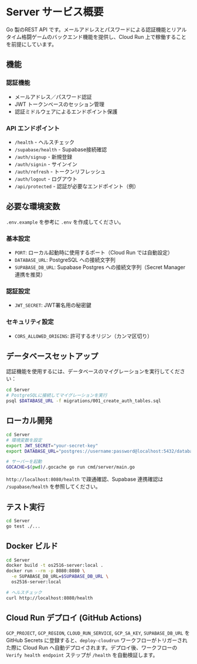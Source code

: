 # Server サービス概要

Go 製のREST API です。メールアドレスとパスワードによる認証機能とリアルタイム格闘ゲームのバックエンド機能を提供し、Cloud Run 上で稼働することを前提にしています。

## 機能

### 認証機能
- メールアドレス／パスワード認証
- JWT トークンベースのセッション管理
- 認証ミドルウェアによるエンドポイント保護

### API エンドポイント
- `/health` - ヘルスチェック
- `/supabase/health` - Supabase接続確認
- `/auth/signup` - 新規登録
- `/auth/signin` - サインイン
- `/auth/refresh` - トークンリフレッシュ
- `/auth/logout` - ログアウト
- `/api/protected` - 認証が必要なエンドポイント（例）

## 必要な環境変数
`.env.example` を参考に `.env` を作成してください。

### 基本設定
- `PORT`: ローカル起動時に使用するポート（Cloud Run では自動設定）
- `DATABASE_URL`: PostgreSQL への接続文字列
- `SUPABASE_DB_URL`: Supabase Postgres への接続文字列（Secret Manager 連携を推奨）

### 認証設定
- `JWT_SECRET`: JWT署名用の秘密鍵

### セキュリティ設定
- `CORS_ALLOWED_ORIGINS`: 許可するオリジン（カンマ区切り）

## データベースセットアップ

認証機能を使用するには、データベースのマイグレーションを実行してください：

```bash
cd Server
# PostgreSQLに接続してマイグレーションを実行
psql $DATABASE_URL -f migrations/001_create_auth_tables.sql
```

## ローカル開発
```bash
cd Server
# 環境変数を設定
export JWT_SECRET="your-secret-key"
export DATABASE_URL="postgres://username:password@localhost:5432/database_name"

# サーバーを起動
GOCACHE=$(pwd)/.gocache go run cmd/server/main.go
```

`http://localhost:8080/health` で疎通確認、Supabase 連携確認は `/supabase/health` を参照してください。

## テスト実行
```bash
cd Server
go test ./...
```

## Docker ビルド
```bash
cd Server
docker build -t os2516-server:local .
docker run --rm -p 8080:8080 \
  -e SUPABASE_DB_URL=$SUPABASE_DB_URL \
  os2516-server:local

# ヘルスチェック
curl http://localhost:8080/health
```

## Cloud Run デプロイ (GitHub Actions)
`GCP_PROJECT`, `GCP_REGION`, `CLOUD_RUN_SERVICE`, `GCP_SA_KEY`, `SUPABASE_DB_URL` を GitHub Secrets に登録すると、`deploy-cloudrun` ワークフローがトリガーされた際に Cloud Run へ自動デプロイされます。デプロイ後、ワークフローの `Verify health endpoint` ステップが `/health` を自動検証します。
